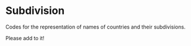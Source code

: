 # Subdivision

Codes for the representation of names of countries and their subdivisions.

Please add to it!
